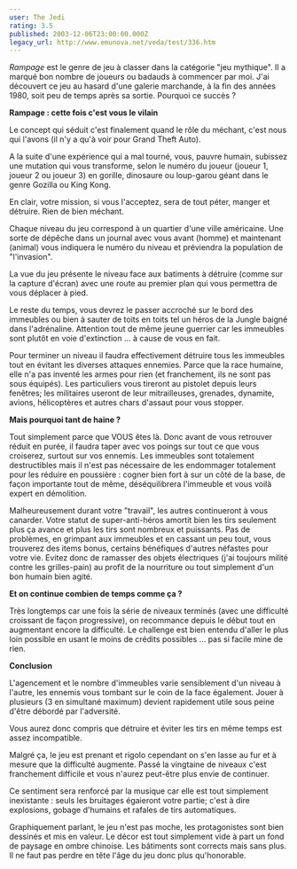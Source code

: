 ```yaml
---
user: The Jedi
rating: 3.5
published: 2003-12-06T23:00:00.000Z
legacy_url: http://www.emunova.net/veda/test/336.htm
---
```

_Rampage_ est le genre de jeu à classer dans la catégorie "jeu mythique". Il a marqué bon nombre de joueurs ou badauds à commencer par moi. J'ai découvert ce jeu au hasard d'une galerie marchande, à la fin des années 1980, soit peu de temps après sa sortie. Pourquoi ce succès ?  

  

  

**Rampage : cette fois c'est vous le vilain**  

Le concept qui séduit c'est finalement quand le rôle du méchant, c'est nous qui l'avons (il n'y a qu'à voir pour Grand Theft Auto).  

A la suite d'une expérience qui a mal tourné, vous, pauvre humain, subissez une mutation qui vous transforme, selon le numéro du joueur (joueur 1, joueur 2 ou joueur 3) en gorille, dinosaure ou loup-garou géant dans le genre Gozilla ou King Kong.  

  

En clair, votre mission, si vous l'acceptez, sera de tout péter, manger et détruire. Rien de bien méchant.  

  

Chaque niveau du jeu correspond à un quartier d'une ville américaine. Une sorte de dépêche dans un journal avec vous avant (homme) et maintenant (animal) vous indiquera le numéro du niveau et préviendra la population de "l'invasion".  

La vue du jeu présente le niveau face aux batiments à détruire (comme sur la capture d'écran) avec une route au premier plan qui vous permettra de vous déplacer à pied.  

Le reste du temps, vous devrez le passer accroché sur le bord des immeubles ou bien à sauter de toits en toits tel un héros de la Jungle baigné dans l'adrénaline. Attention tout de même jeune guerrier car les immeubles sont plutôt en voie d'extinction ... à cause de vous en fait.  

  

Pour terminer un niveau il faudra effectivement détruire tous les immeubles tout en évitant les diverses attaques ennemies. Parce que la race humaine, elle n'a pas inventé les armes pour rien (et franchement, ils ne sont pas sous équipés). Les particuliers vous tireront au pistolet depuis leurs fenêtres; les militaires useront de leur mitrailleuses, grenades, dynamite, avions, hélicoptères et autres chars d'assaut pour vous stopper.  

  

  

**Mais pourquoi tant de haine ?**  

Tout simplement parce que VOUS êtes là. Donc avant de vous retrouver réduit en purée, il faudra taper avec vos poings sur tout ce que vous croiserez, surtout sur vos ennemis. Les immeubles sont totalement destructibles mais il n'est pas nécessaire de les endommager totalement pour les réduire en poussière : cogner bien fort à sur un côté de la base, de façon importante tout de même, déséquilibrera l'immeuble et vous voilà expert en démolition.  

Malheureusement durant votre "travail", les autres continueront à vous canarder. Votre statut de super-anti-héros amortit bien les tirs seulement plus ça avance et plus les tirs sont nombreux et puissants. Pas de problèmes, en grimpant aux immeubles et en cassant un peu tout, vous trouverez des items bonus, certains bénéfiques d'autres néfastes pour votre vie. Evitez donc de ramasser des objets électriques (j'ai toujours milité contre les grilles-pain) au profit de la nourriture ou tout simplement d'un bon humain bien agité.  

  

  

**Et on continue combien de temps comme ça ?**  

Très longtemps car une fois la série de niveaux terminés (avec une difficulté croissant de façon progressive), on recommance depuis le début tout en augmentant encore la difficulté. Le challenge est bien entendu d'aller le plus loin possible en usant le moins de crédits possibles ... pas si facile mine de rien.  

  

  

**Conclusion**  

L'agencement et le nombre d'immeubles varie sensiblement d'un niveau à l'autre, les ennemis vous tombant sur le coin de la face également. Jouer à plusieurs (3 en simultané maximum) devient rapidement utile sous peine d'être débordé par l'adversité.  

Vous aurez donc compris que détruire et éviter les tirs en même temps est assez incompatible.  

Malgré ça, le jeu est prenant et rigolo cependant on s'en lasse au fur et à mesure que la difficulté augmente. Passé la vingtaine de niveaux c'est franchement difficile et vous n'aurez peut-être plus envie de continuer.  

Ce sentiment sera renforcé par la musique car elle est tout simplement inexistante : seuls les bruitages égaieront votre partie; c'est à dire explosions, gobage d'humains et rafales de tirs automatiques.  

Graphiquement parlant, le jeu n'est pas moche, les protagonistes sont bien dessinés et mis en valeur. Le décor est tout simplement vide à part un fond de paysage en ombre chinoise. Les bâtiments sont corrects mais sans plus. Il ne faut pas perdre en tête l'âge du jeu donc plus qu'honorable.